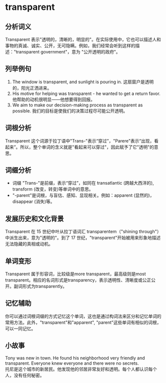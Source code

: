 # transparent

## 分析词义

  

Transparent 表示"透明的，清晰的，明显的"。在实际使用中，它也可以描述人和事物的真诚、诚实、公开，无可隐瞒。例如，我们经常会听到这样的描述："transparent government"，意为 "公开透明的政府"。

  

## 列举例句

  

1.  The window is transparent, and sunlight is pouring in. 这扇窗户是透明的，阳光正洒进来。
2.  His motive for helping was transparent - he wanted to get a return favor. 他帮助的动机很明显——他想要得到回报。
3.  We aim to make our decision-making process as transparent as possible. 我们的目标是使我们的决策过程尽可能公开透明。

  

## 词根分析

  

Transparent 这个词源于拉丁语中"Trans-"表示“穿过”，"Parere"表示“出现，看起来”。所以，整个单词的含义就是"看起来可以穿过"，因此赋予了它"透明"的意思。

  

## 词缀分析

  

*   词缀 "Trans-"是前缀，表示“穿过”，如同在 transatlantic (跨越大西洋的), transform (改变，转变)等单词中的意思。
*   "-parent"是词根，与盲估、感知、显现相关。例如：apparent (显然的)，disappear (消失)等。

  

## 发展历史和文化背景

  

Transparent 在 15 世纪中叶从拉丁语词汇 transparentem（"shining through"）中派生出来，意为"透明的"。到了 17 世纪，"transparent"开始被用来形象地描述无法隐藏的真相或动机。

  

## 单词变形

  

Transparent 属于形容词，比较级是more transparent，最高级则是most transparent。相应的名词形式是transparency，表示透明性、清晰度或公正公开。副词形式为transparently。

  

## 记忆辅助

  

你可以通过词根词缀的方式记忆这个单词，这也是通过构词法来区分和记忆单词的常用方法。此外，"transparent"和"apparent", "parent"这些单词有相似的词根，可以一同记忆。

  

## 小故事

  

Tony was new in town. He found his neighborhood very friendly and transparent. Everyone knew everyone and there were no secrets.  
托尼是这个城市的新居民。他发现他的邻居非常友好和透明。每个人都认识每个人，没有任何秘密。
